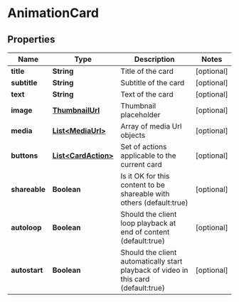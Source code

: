 
# AnimationCard

## Properties
Name | Type | Description | Notes
------------ | ------------- | ------------- | -------------
**title** | **String** | Title of the card |  [optional]
**subtitle** | **String** | Subtitle of the card |  [optional]
**text** | **String** | Text of the card |  [optional]
**image** | [**ThumbnailUrl**](ThumbnailUrl.md) | Thumbnail placeholder |  [optional]
**media** | [**List&lt;MediaUrl&gt;**](MediaUrl.md) | Array of media Url objects |  [optional]
**buttons** | [**List&lt;CardAction&gt;**](CardAction.md) | Set of actions applicable to the current card |  [optional]
**shareable** | **Boolean** | Is it OK for this content to be shareable with others (default:true) |  [optional]
**autoloop** | **Boolean** | Should the client loop playback at end of content (default:true) |  [optional]
**autostart** | **Boolean** | Should the client automatically start playback of video in this card (default:true) |  [optional]



